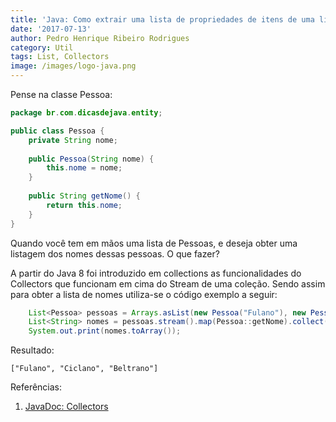 ```yaml
---
title: 'Java: Como extrair uma lista de propriedades de itens de uma lista'
date: '2017-07-13'
author: Pedro Henrique Ribeiro Rodrigues
category: Util
tags: List, Collectors
image: /images/logo-java.png
---
```


Pense na classe Pessoa:

```java
package br.com.dicasdejava.entity;

public class Pessoa {
	private String nome;
	
	public Pessoa(String nome) {
		this.nome = nome;
	}
	
	public String getNome() {
		return this.nome;
	}
}
```

Quando você tem em mãos uma lista de Pessoas, e deseja obter uma listagem dos nomes dessas pessoas. O que fazer?

A partir do Java 8 foi introduzido em collections as funcionalidades do Collectors que funcionam em cima do Stream de uma coleção. Sendo assim para obter a lista de nomes utiliza-se o código exemplo a seguir:

```java
	List<Pessoa> pessoas = Arrays.asList(new Pessoa("Fulano"), new Pessoa("Ciclano"), new Pessoa("Beltrano"));
	List<String> nomes = pessoas.stream().map(Pessoa::getNome).collect(Collectors.toList());
	System.out.print(nomes.toArray());
```

Resultado:

```
["Fulano", "Ciclano", "Beltrano"]
```

Referências:

1. [JavaDoc: Collectors](https://docs.oracle.com/javase/8/docs/api/java/util/stream/Collectors.html)